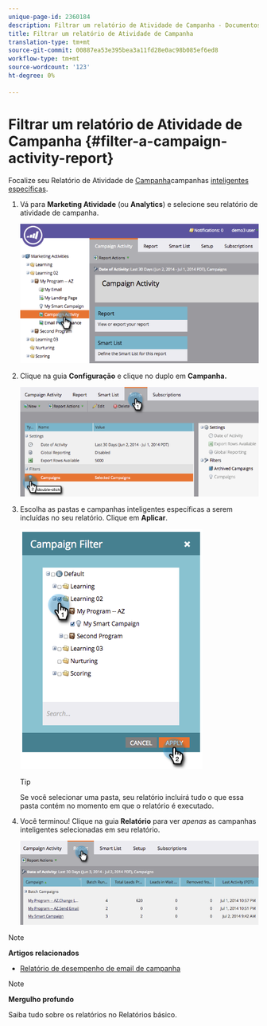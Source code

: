 ```yaml
---
unique-page-id: 2360184
description: Filtrar um relatório de Atividade de Campanha - Documentos do Marketing - Documentação do produto
title: Filtrar um relatório de Atividade de Campanha
translation-type: tm+mt
source-git-commit: 00887ea53e395bea3a11fd28e0ac98b085ef6ed8
workflow-type: tm+mt
source-wordcount: '123'
ht-degree: 0%

---
```



# Filtrar um relatório de Atividade de Campanha {#filter-a-campaign-activity-report}

Focalize seu Relatório de Atividade de [Campanha](../../../../product-docs/reporting/basic-reporting/report-types/campaign-activity-report.md)campanhas [inteligentes específicas](http://docs.marketo.com/display/docs/smart+campaigns).

1. Vá para **Marketing Atividade** (ou **Analytics**) e selecione seu relatório de atividade de campanha.

   ![](assets/image2014-9-16-16-3a13-3a56.png)

1. Clique na guia **Configuração** e clique no duplo em **Campanha.**

   ![](assets/image2014-9-16-16-3a14-3a1.png)

1. Escolha as pastas e campanhas inteligentes específicas a serem incluídas no seu relatório. Clique em **Aplicar**.

   ![](assets/image2014-9-16-16-3a14-3a11.png)

   >[!TIP]
   >
   >Se você selecionar uma pasta, seu relatório incluirá tudo o que essa pasta contém no momento em que o relatório é executado.

1. Você terminou! Clique na guia **Relatório** para ver *apenas* as campanhas inteligentes selecionadas em seu relatório.

   ![](assets/image2014-9-16-16-3a14-3a32.png)

>[!NOTE]
>
>**Artigos relacionados**
>
>* [Relatório de desempenho de email de campanha](../../../../product-docs/reporting/basic-reporting/report-types/campaign-email-performance-report.md)

>



>[!NOTE]
>
>**Mergulho profundo**
>
>Saiba tudo sobre os relatórios no Relatórios [](http://docs.marketo.com/display/docs/basic+reporting)básico.

